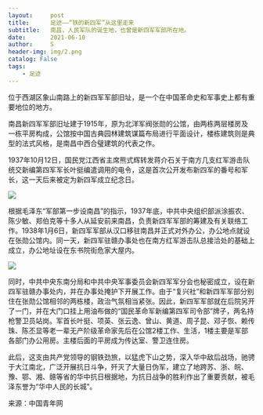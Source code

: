 ```yaml
---
layout:     post
title:      足迹——“铁的新四军”从这里走来
subtitle:   南昌，人民军队的诞生地，也曾是新四军军部所在地。 
date:       2021-06-10
author:     S
header-img: img/2.png
catalog: False
tags:
    - 足迹
---
```


位于西湖区象山南路上的新四军军部旧址，是一个在中国革命史和军事史上都有重要地位的地方。

南昌新四军军部旧址建于1915年，原为北洋军阀张勋的公馆，由两栋两层楼房及一栋平房构成，公馆按中国古典园林建筑谋篇布局进行平面设计，楼栋建筑则是典型的法式风格，是南昌中西合璧建筑的代表之作。

1937年10月12日，国民党江西省主席熊式辉转发蒋介石关于南方几支红军游击队统交新编第四军军长叶挺编遣调用的电令，这是首次公开发布新四军的番号和军长，这一天后来被定为新四军成立纪念日。 

![](https://pics1.baidu.com/feed/7acb0a46f21fbe09c3a1f3a493ccac3b8644ad3c.jpeg?token=c4d71f6a3c8fb36b2d9b09842c96b329)

根据毛泽东“军部第一步设南昌”的指示，1937年底，中共中央组织部派涂振农、陈少敏、郑伯克等十多人从延安前来南昌，负责新四军军部的筹建及有关联络工作。1938年1月6日，新四军军部从汉口移驻南昌并正式对外办公，办公地点就设在张勋公馆内。同一天，新四军驻赣办事处也在南方红军游击队总接洽处的基础上成立，办公地址设在东书院街危家大屋内。 

![](https://pics7.baidu.com/feed/023b5bb5c9ea15ce2f7d70624cac9afb3b87b27b.png?token=ca9e4ba5186b10538d4956844bc763fd)

同时，中共中央东南分局和中共中央军事委员会新四军军分会也秘密成立，设在新四军驻赣办事处内，并在办事处掩护下开展工作。由于“复兴社”和新四军军部分别住在张勋公馆相邻的两栋楼，政治气氛相当紧张。因此，新四军军部就在后院另开了一门，并在大门口挂上用油布做的“国民革命军新编第四军司令部”牌子，两名持枪警卫员站岗。军首长叶挺、项英、张云逸、曾山、黄道、周子昆、邓子恢、赖传珠、陈丕显等老一辈无产阶级革命家先后在公馆2楼工作、生活，1楼主要是军部各部门办公用房。主楼后面的平房成为传达室、警卫连住房。 

此后，这支由共产党领导的钢铁劲旅，以猛虎下山之势，深入华中敌后战场，驰骋于大江南北，广泛开展抗日斗争，歼灭了大量日伪军，建立了地跨苏、浙、皖、豫、鄂、湘、赣等省的华中抗日根据地，为抗日战争的胜利作出了重要贡献，被毛泽东誉为“华中人民的长城”。

来源：中国青年网

